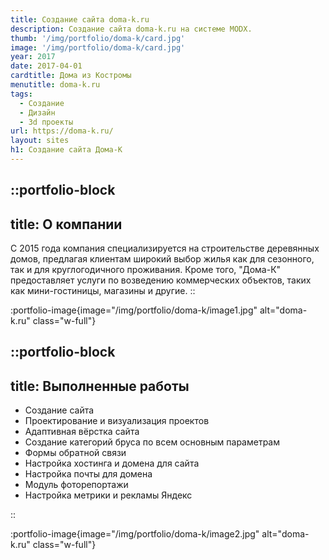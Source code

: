 ```yaml
---
title: Создание сайта doma-k.ru
description: Создание сайта doma-k.ru на системе MODX.
thumb: '/img/portfolio/doma-k/card.jpg'
image: '/img/portfolio/doma-k/card.jpg'
year: 2017
date: 2017-04-01
cardtitle: Дома из Костромы
menutitle: doma-k.ru
tags:
  - Создание
  - Дизайн
  - 3d проекты
url: https://doma-k.ru/
layout: sites
h1: Создание сайта Дома-К
---
```



::portfolio-block
---
title: О компании
---
С 2015 года компания специализируется на строительстве деревянных домов, предлагая клиентам широкий выбор жилья как для
сезонного, так и для круглогодичного проживания. Кроме того, "Дома-К" предоставляет услуги по возведению
коммерческих объектов, таких как мини-гостиницы, магазины и другие.
::

:portfolio-image{image="/img/portfolio/doma-k/image1.jpg" alt="doma-k.ru" class="w-full"}

::portfolio-block
---
title: Выполненные работы
---

- Создание сайта
- Проектирование и визуализация проектов
- Адаптивная вёрстка сайта
- Создание категорий бруса по всем основным параметрам
- Формы обратной связи
- Настройка хостинга и домена для сайта
- Настройка почты для домена
- Модуль фоторепортажи
- Настройка метрики и рекламы Яндекс

::

:portfolio-image{image="/img/portfolio/doma-k/image2.jpg" alt="doma-k.ru" class="w-full"}